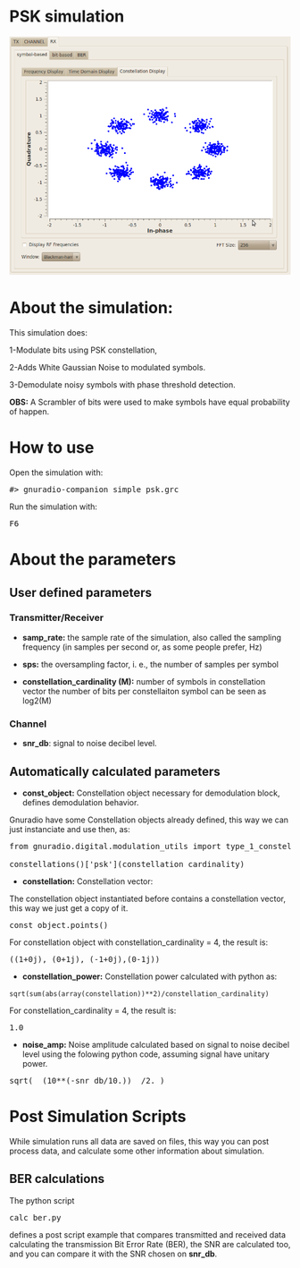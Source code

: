 # PSK simulation

![PSK Simulation](../../data/figures/simple_psk.png)

# About the simulation:
This simulation does:

1-Modulate bits using PSK constellation,

2-Adds White Gaussian Noise to modulated symbols.

3-Demodulate noisy symbols with phase threshold detection.

**OBS:** A Scrambler of bits were used to make symbols have equal probability
of happen.

# How to use

Open the simulation with:

<pre>#> gnuradio-companion simple_psk.grc</pre>

Run the simulation with:

<pre>F6</pre>

# About the parameters

## User defined parameters

### Transmitter/Receiver

* **samp_rate:** the sample rate of the simulation, also called the sampling frequency (in samples per second or, as some people prefer, Hz)

* **sps:** the oversampling factor, i. e., the number of samples per symbol

* **constellation_cardinality (M):**  number of symbols in constellation vector
the number of bits per constellaiton symbol can be seen as log2(M)

### Channel

* **snr_db**: signal to noise decibel level.

## Automatically calculated parameters

* **const_object:** Constellation object necessary for demodulation block, 
defines demodulation behavior.

Gnuradio have some Constellation objects already defined, 
this way we can just instanciate and use then, as:

<pre>
from gnuradio.digital.modulation_utils import type_1_constellations as constellations

constellations()['psk'](constellation_cardinality)
</pre>


* **constellation:** Constellation vector:

The constellation object instantiated before contains a constellation vector,
this way we just get a copy of it.

<pre>
const_object.points()
</pre>

For constellation object with constellation_cardinality = 4, the result is:

<pre>
((1+0j), (0+1j), (-1+0j),(0-1j))
</pre>

* **constellation_power:** Constellation power calculated with python as:

<pre><code>sqrt(sum(abs(array(constellation))**2)/constellation_cardinality)</code></pre>

For constellation_cardinality = 4, the result is:

<pre>1.0</pre>

* **noise_amp:** Noise amplitude calculated based on signal to noise decibel level
using the folowing python code, assuming signal have unitary power.

<pre>sqrt(  (10**(-snr_db/10.))  /2. )</pre>

# Post Simulation Scripts

While simulation runs all data are saved on files, this way
you can post process data, and calculate some other information
about simulation.

## BER calculations

The python script <pre>calc_ber.py</pre> defines a post script example that
compares transmitted and received data calculating the transmission Bit Error
Rate (BER), the SNR are calculated too, and you can compare it with the 
SNR chosen on **snr_db**.

